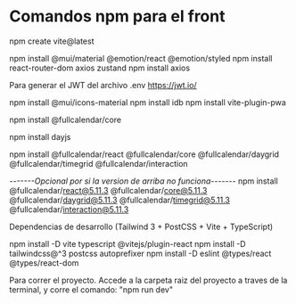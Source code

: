 # Comandos npm para el front

npm create vite@latest


npm install @mui/material @emotion/react @emotion/styled
npm install react-router-dom axios zustand
npm install axios


Para generar el JWT del archivo .env
https://jwt.io/


npm install @mui/icons-material
npm install idb
npm install vite-plugin-pwa


npm install @fullcalendar/core


npm install dayjs




npm install @fullcalendar/react @fullcalendar/core @fullcalendar/daygrid @fullcalendar/timegrid @fullcalendar/interaction


*-------Opcional por si la version de arriba no funciona-------*
npm install @fullcalendar/react@5.11.3 @fullcalendar/core@5.11.3 @fullcalendar/daygrid@5.11.3 @fullcalendar/timegrid@5.11.3 @fullcalendar/interaction@5.11.3




 Dependencias de desarrollo (Tailwind 3 + PostCSS + Vite + TypeScript)
 
npm install -D vite typescript @vitejs/plugin-react
npm install -D tailwindcss@^3 postcss autoprefixer
npm install -D eslint @types/react @types/react-dom




Para correr el proyecto. Accede a la carpeta raiz del proyecto a traves de la terminal, y corre el comando:
"npm run dev"

